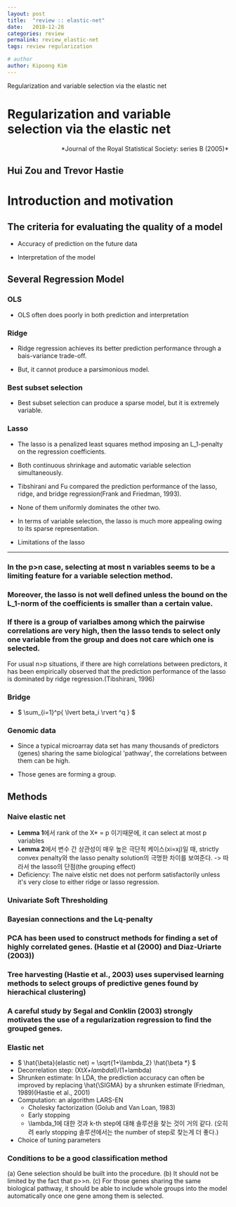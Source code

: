 ```yaml
---
layout: post
title:  "review :: elastic-net"
date:   2018-12-28
categories: review
permalink: review_elastic-net
tags: review regularization

# author
author: Kipoong Kim
---
```


Regularization and variable selection via the elastic net

<!-- more -->

Regularization and variable selection via the elastic net
=========================================================

<div style="text-align: right"> *Journal of the Royal Statistical Society: series B (2005)* </div>

Hui Zou and Trevor Hastie
----------------------------------------------------------

# Introduction and motivation

## The criteria for evaluating the quality of a model

- Accuracy of prediction on the future data

- Interpretation of the model

## Several Regression Model

### OLS

- OLS often does poorly in both prediction and interpretation

### Ridge

- Ridge regression achieves its better prediction performance through a bais-variance trade-off.

- But, it cannot produce a parsimonious model.

### Best subset selection

- Best subset selection can produce a sparse model, but it is extremely variable.

### Lasso

- The lasso is a penalized least squares method imposing an L_1-penalty on the regression coefficients.

- Both continuous shrinkage and automatic variable selection simultaneously.

- Tibshirani and Fu compared the prediction performance of the lasso, ridge, and bridge regression(Frank and Friedman, 1993).

- None of them uniformly dominates the other two.

- In terms of variable selection, the lasso is much more appealing owing to its sparse representation.

- Limitations of the lasso
------------
### In the p>n case, selecting at most **n** variables seems to be a limiting feature for a variable selection method.
### Moreover, the lasso is not well defined unless the bound on the L_1-norm of the coefficients is smaller than a certain value.
### If there is a group of varialbes among which the pairwise correlations are very high, then the lasso tends to select only one variable from the group and does not care which one is selected.
For usual n>p situations, if there are high correlations between predictors, it has been empirically observed that the prediction performance of the lasso is dominated by ridge regression.(Tibshirani, 1996)


### Bridge

- $ \sum_{i=1}^p{ \lvert beta_i \rvert ^q } $


### Genomic data

- Since a typical microarray data set has many thousands of predictors (genes) sharing the same biological 'pathway', the correlations between them can be high.

- Those genes are forming a group.


## Methods

### Naive elastic net

- **Lemma 1**에서 rank of the X* = p 이기때문에, it can select at most p variables
- **Lemma 2**에서 변수 간 상관성이 매우 높은 극단적 케이스(xi=xj)일 때, strictly convex penalty와 the lasso penalty solution의 극명한 차이를 보여준다. -> 따라서 the lasso의 단점(the grouping effect)
- Deficiency: The naive elstic net does not perform satisfactorily unless it's very close to either ridge or lasso regression.

### Univariate Soft Thresholding

### Bayesian connections and the Lq-penalty

### PCA has been used to construct methods for finding a set of highly correlated genes. (Hastie et al (2000) and Diaz-Uriarte (2003))

### Tree harvesting (Hastie et al., 2003) uses supervised learning methods to select groups of predictive genes found by hierachical clustering)

### A careful study by Segal and Conklin (2003) strongly motivates the use of a regularization regression to find the grouped genes.



### Elastic net

- $ \hat{\beta}(elastic net) = \sqrt{1+\lambda_2} \hat{\beta *} $
- Decorrelation step: (Xt*X+lambda*I)/(1+lambda)
- Shrunken estimate: In LDA, the prediction accuracy can often be improved by replacing \hat{\SIGMA} by a shrunken estimate (Friedman, 1989)(Hastie et al., 2001)
- Computation: an algorithm LARS-EN
  + Cholesky factorization (Golub and Van Loan, 1983)
  + Early stopping
  + \lambda_1에 대한 것과 k-th step에 대해 솔루션을 찾는 것이 거의 같다. (오히려 early stopping 솔루션에서는 the number of step로 찾는게 더 좋다.)
- Choice of tuning parameters


### Conditions to be a good classification method

(a) Gene selection should be built into the procedure.
(b) It should not be limited by the fact that p>>n.
(c) For those genes sharing the same biological pathway, it should be able to include whole groups into the model automatically once one gene among them is selected.


